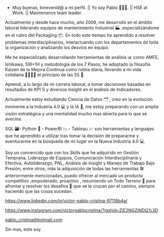 - Muy buenas, binevenid@ a mi perfil. || Yo soy Pablo 🙋🏻‍♂️. || HSE at Work. || Maintenance team leader.

Actualmente y desde hace mucho, año 2008, me desarrollo en el ámbito laboral liderando equipos de mantenimiento Industrial 🏭 ,especializándome en el rubro del Packaging 📦. En todo este tiempo he aprendido a resolver problemas interdisciplinarios, interactuando con los departamentos de toda la organización y analizando los desvíos en equipo.

Me he especializado desarrollando herramientas de análisis 📊 como AMFE, Ishikawa, 5W+1H y metodología de los 7 Pasos, he adoptado la filosofía Kaizen de la Mejora Continua como rutina diaria, llevando a mi vida cotidiana 👨‍👩‍👧‍👧 el principio de las 5S 📜.

Aprendi, a lo largo de mi carrera laboral, a tomar decisiones basadas en resultados de KPI´S y diversos insight en el análisis de Indicadores. 

Actualmente estoy estudiando Ciencia de Datos 🗂️ , creo en la evolución inminente a la Industria 4.0 💻 y la IA 🦾, me estoy preparando con un amplia visión estratégica y una mentalidad mucho mas abierta para lo que se avecina. 

SQL 🗃️- Python 🐍 - PowerBI 📉 - Tableau 📈 son herramientas y lenguajes que he aprendido a utilizar tras tomar la decisión de prepararme y aventurarme en la búsqueda de mi lugar en la Nueva Industria 4.0 💻.

Soy un convencido que con los Skills que he adquirido en Gestión Temprana, Liderazgo de Equipos, Comunicación Interdisciplinaria y Efectiva, Autoliderazgo, PNL, Análisis de Insight y Manejo de Trabajo Bajo Presión, entre otros; más la adquisición de todas las herramientas 🛠️ anteriormente mencionadas, puedo ofrecer al mercado un producto competitivo ,empoderado, proactivo , resumiendo un Todo Terreno 🚜 para afrontar y resolver los desafíos 🚀 que se le crucen por el camino, siempre haciendo que las cosas sucedan.


https://www.linkedin.com/in/victor-pablo-cristina-97118b4a/

https://www.instagram.com/victorpablocristina/?igshid=ZjE2NGZiNDQ%3D

pablo_cristina@hotmail.com

Sin mas, este soy.

